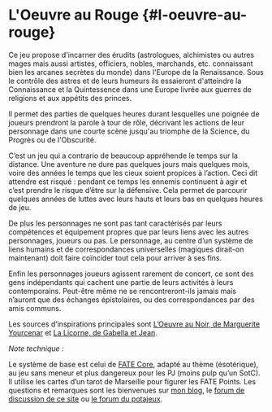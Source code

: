 # L'Oeuvre au Rouge {#l-oeuvre-au-rouge}

Ce jeu propose d'incarner des érudits \(astrologues, alchimistes ou autres mages mais aussi artistes, officiers, nobles, marchands, etc. connaissant bien les arcanes secrètes du monde\) dans l'Europe de la Renaissance. Sous le contrôle des astres et de leurs humeurs ils essaieront d'atteindre la Connaissance et la Quintessence dans une Europe livrée aux guerres de religions et aux appétits des princes.

Il permet des parties de quelques heures durant lesquelles une poignée de joueurs prendront la parole à tour de rôle, décrivant les actions de leur personnage dans une courte scène jusqu'au triomphe de la Science, du Progrès ou de l'Obscurité.

C’est un jeu qui a contrario de beaucoup appréhende le temps sur la distance. Une aventure ne dure pas quelques jours mais quelques mois, voire des années le temps que les cieux soient propices à l’action. Ceci dit attendre est risqué : pendant ce temps les ennemis continuent à agir et c’est prendre le risque d’être sur la défensive. Cela permet de parcourir quelques années de luttes avec leurs hauts et leurs bas en quelques heures de jeu.

De plus les personnages ne sont pas tant caractérisés par leurs compétences et équipement propres que par leurs liens avec les autres personnages, joueurs ou pas. Le personnage, au centre d’un système de liens humains et de correspondances universelles \(magiques dirait-on maintenant\) doit faire coïncider tout cela pour arriver à ses fins.

Enfin les personnages joueurs agissent rarement de concert, ce sont des gens indépendants qui cachent une partie de leurs activités à leurs contemporains. Peut-être même ne se rencontreront-ils jamais mais n’auront que des échanges épistolaires, ou des correspondances par des amis communs.

Les sources d’inspirations principales sont [L’Oeuvre au Noir, de Marguerite Yourcenar](http://fr.wikipedia.org/wiki/L'Œuvre_au_noir) et [La Licorne, de Gabella et Jean](http://fr.wikipedia.org/wiki/La_Licorne_%28bande_dessinée%29).

_Note technique :_

Le système de base est celui de [FATE Core](http://fate-srd.com/fate-core/basics), adapté au thème \(ésotérique\), au jeu sans meneur et plus dangereux pour les PJ \(moins pulp qu’un SotC\). Il utilise les cartes d’un tarot de Marseille pour figurer les FATE Points. Les questions et remarques sont les bienvenues sur [mon blog](https://imrryran.wordpress.com/), le [forum de discussion de ce site](https://www.gitbook.com/book/guillaume-alvarez/l-oeuvre-au-rouge/discussions) ou [le forum du potajeux](http://lepotajeux.assoc.co/t4-l-oeuvre-au-rouge).

